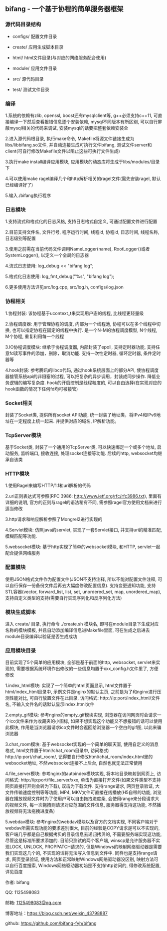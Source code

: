 ## bifang - 一个基于协程的简单服务器框架


### 源代码目录结构

* configs/ 配置文件目录

* create/ 应用生成脚本目录

* html/ html文件目录(与对应的网络服务配合使用)

* module/ 应用文件目录

* src/ 源代码目录

* test/ 测试文件目录


### 编译

1.系统的依赖有zlib, openssl, boost还有mysqlclient等, g++必须支持c++11, 可直接编译一下然后查看报错信息逐个安装依赖, mysql不同版本有所区别, 可以自行屏蔽mysql相关的代码来调试, 安装mysql的话要把整套依赖安装全

2.进入源代码根目录, 执行make命令, Makefile将源文件链接生成为libs/libbifang.so文件, 并自动连接生成可执行文件bifang, 测试文件server和client(可自行修改Makefile文件以阻止这些可执行文件生成)

3.执行make install编译应用模块, 应用模块的动态库将生成于libs/modules/目录下

4.可以使用make ragel编译几个和http解析相关的ragel文件(需先安装ragel, 默认已经编译好了)

5.输入./bifang执行程序


### 日志模块

1.支持流式和格式化的日志风格, 支持日志格式自定义, 可通过配置文件进行配置

2.目前支持文件名, 文件行号, 程序运行时间, 线程id, 协程id, 日志时间, 线程名称, 日志级别等配置

3.使用之前需在当前代码文件调用NameLogger(name), RootLogger()或者SystemLogger(), 以定义一个全局的日志器

4.流式日志使用: log_debug << "bifang log";

5.格式化日志使用: log_fmt_debug("%s", "bifang log");

6.更多使用方法详见src/log.cpp, src/log.h, configs/log.json


### 协程相关

1.协程封装: 该协程基于ucontext_t来实现用户态的线程, 比线程更轻量级

2.协程调度器: 用于管理协程的调度, 内部为一个线程池, 协程可以在多个线程中切换, 也可以指定协程在固定的线程中执行. 是一个N-M的协程调度模型, N个线程, M个协程, 重复利用每一个线程

3.IO协程调度模块: 继承于协程调度器, 内部封装了epoll, 支持定时器功能, 支持任意fd读写事件的添加，删除，取消功能. 支持一次性定时器, 循环定时器, 条件定时器等

4.hook封装: 参考腾讯的libco代码, 通过hook系统层面上的部分API, 使协程调度器接管系统api的非阻塞的过程, 可以把复杂的异步调用，封装成同步操作. 降低业务逻辑的编写复杂度. hook的开启控制是线程粒度的, 可以自由选择(在实现对应的hook函数的情况下任何fd均可被接管)


### Socket相关

封装了Socket类, 提供所有socket API功能, 统一封装了地址类，将IPv4和IPv6地址在一定程度上统一起来. 并提供对应的域名, IP解析功能。


### TcpServer模块

基于Socket类, 封装了一个通用的TcpServer类, 可以快速绑定一个或多个地址, 启动服务, 监听端口, 接收连接, 处理socket连接等功能. 后续的http, websocket均继承自该类


### HTTP模块

1.使用Ragel来编写HTTP/1.1和uri解析的代码

2.uri正则表达式可参照(RFC 3986: http://www.ietf.org/rfc/rfc3986.txt), 里面有详细的说明, 官方的正则与ragel的语法稍有不同, 需参照ragel官方使用文档来进行适当修改

3.http请求和响应解析参照了Mongrel2进行实现的

4.Servlet模块: 仿照java的servlet, 实现了一套Servlet接口, 并支持uri的精准匹配, 模糊匹配等功能.

5.websocket模块: 基于http实现了简单的websocket模块, 和HTTP, servlet一起配合提供网络服务


### 配置模块

使用JSON格式文件作为配置文件(JSON不支持注释, 所以不能对配置文件注释, 可以自行保存一份备份文件后再去大幅度修改配置信息). 支持变更通知功能, 支持STL容器(vector, forward_list, list, set, unordered_set, map, unordered_map), 支持自定义类型的支持(需要自行实现序列化和反序列化方法)


### 模块生成脚本

进入 create/ 目录, 执行命令 ./create.sh 模块名, 即可在module目录下生成对应名称的模块模板, 并且自动添加编译信息进Makefile里面, 可在生成之后进去module目录编译以验证是否生成成功


### 应用模块目录

目前实现了5个简单的应用模块, 全部是基于前面的http, websocket, servlet来实现的, 需要根据系统环境作出修改的一些信息均置于xxx_config.h文件里了, 方便修改

1.index_html模块: 实现了一个简单的html页面显示, html文件置于html/index_html目录中, 示例文件是nginx的默认主页, 之前是为了和nginx进行压测性能对比, 可自行放置文件在此目录, 访问格式: http://ip:port/index_html/文件名, 不输入文件名的话默认显示index.html文件

2.empty_gif模块: 参考nginx的empty_gif模块实现, 浏览器在访问网页时会请求一个ico文件来作为收藏夹的小图标, 如果不想实现这个功能又不想报错的话可以使用此模块, 作用是当浏览器请求ico文件时会返回给浏览器一个空白的gif图, 以此来骗浏览器

3.chat_room模块: 基于websocket实现的一个简单的聊天室, 使用自定义的消息格式, html文件置于html/chat_room目录中, 访问格式: http://ip:port/chat_room/, 记得要自行修改html/chat_room/index.html里的websocket地址, 不然websocket连接不上后台, 自然也就无法正常使用

4.file_server模块: 参考nginx的autoindex模块实现, 将本地目录映射到网页上, 访问格式: http://ip:port/file_server/xxx, 单击为直接打开文件(如果文件类型不支持网页直接打开则会转为下载), 双击为下载文件. 支持range请求, 网页登录验证, 大文件传输速度控制等等功能, MP4, MKV文件可直接在线播放(H5自带的功能, 浏览器在播放视频文件时为了使用户可以自由拖拽进度条, 会使用range来分段请求大的视频文件, 每一次拖拽则请求对应范围的文件信息, 服务器得支持这功能, 不然播放视频将无法拖拽进度条)

5.webdav模块: 参考nginx的webdav模块以及官方的文档实现, 不同客户端对于webdav所需实现功能的要求差别很大, 目前的经验是COPY请求是可以不实现的, 客户端几乎都是自己根据拷贝的目录信息去递归拷贝的, 不需要服务端实现这功能, 尽管这是标准所要求添加的. 目前只测试的两个客户端, winscp是允许服务器不实现LOCK, UNLOCK, PROPPATCH请求的, 但是Windows的映射网络驱动器是需要我们实现这几个的, 不实现的话将无法写入信息到文件中. 同样也是支持range请求, 网页登录验证, 使用方法和正常映射Windows网络驱动器没区别, 映射方法可以自行百度搜索, Windows网络驱动器初始是不支持http访问的, 得修改系统配置, 详见百度



作者: bifang

QQ: 1125498083

邮箱: 1125498083@qq.com

博客地址：https://blog.csdn.net/weixin_43798887

github: https://github.com/bifang-fyh/bifang


